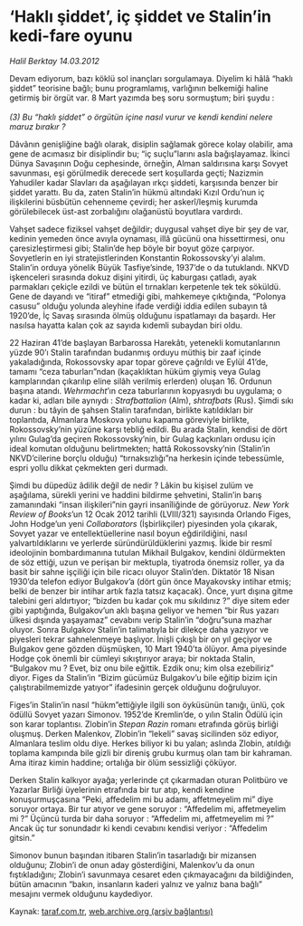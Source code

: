 # ‘Haklı şiddet’, iç şiddet ve Stalin’in kedi-fare oyunu

*Halil Berktay 14.03.2012*

<div class="yazi"><p>Devam ediyorum, bazı köklü sol inançları sorgulamaya. Diyelim ki hâlâ “haklı şiddet” teorisine bağlı; bunu programlamış, varlığının belkemiği haline getirmiş bir örgüt var. 8 Mart yazımda beş soru sormuştum; biri şuydu :<br/><br/><i>(3) Bu “haklı şiddet” o örgütün içine nasıl vurur ve kendi kendini nelere maruz bırakır ? </i></p>
<p>Dâvânın genişliğine bağlı olarak, disiplin sağlamak görece kolay olabilir, ama gene de acımasız bir disiplindir bu; “iç suçlu”larını asla bağışlayamaz. İkinci Dünya Savaşının Doğu cephesinde, örneğin, Alman saldırısına karşı Sovyet savunması, eşi görülmedik derecede sert koşullarda geçti; Nazizmin Yahudiler kadar Slavları da aşağılayan ırkçı şiddeti, karşısında benzer bir şiddet yarattı. Bu da, zaten Stalin’in hükmü altındaki Kızıl Ordu’nun iç ilişkilerini büsbütün cehenneme çevirdi; her askerî/leşmiş kurumda görülebilecek üst-ast zorbalığını olağanüstü boyutlara vardırdı. </p>
<p>Vahşet sadece fiziksel vahşet değildir; duygusal vahşet diye bir şey de var, kedinin yemeden önce avıyla oynaması, illâ gücünü ona hissettirmesi, onu çaresizleştirmesi gibi; Stalin’de hep böyle bir boyut göze çarpıyor. Sovyetlerin en iyi stratejistlerinden Konstantin Rokossovsky’yi alalım. Stalin’in orduya yönelik Büyük Tasfiye’sinde, 1937’de o da tutuklandı. NKVD işkenceleri sırasında dokuz dişini yitirdi, üç kaburgası çatladı, ayak parmakları çekiçle ezildi ve bütün el tırnakları kerpetenle tek tek söküldü. Gene de dayandı ve “itiraf” etmediği gibi, mahkemeye çıktığında, “Polonya casusu” olduğu yolunda aleyhine ifade verdiği iddia edilen subayın tâ 1920’de, İç Savaş sırasında ölmüş olduğunu ispatlamayı da başardı. Her nasılsa hayatta kalan çok az sayıda kıdemli subaydan biri oldu. </p>
<p>22 Haziran 41’de başlayan Barbarossa Harekâtı, yetenekli komutanlarının yüzde 90’ı Stalin tarafından budanmış orduyu müthiş bir zaaf içinde yakaladığında, Rokossovsky apar topar göreve çağrıldı ve Eylül 41’de, tamamı “ceza taburları”ndan (kaçaklıktan hüküm giymiş veya Gulag kamplarından çıkarılıp eline silâh verilmiş erlerden) oluşan 16. Ordunun başına atandı. <i>Wehrmacht</i>’ın ceza taburlarının kopyasıydı bu uygulama; o kadar ki, adları bile aynıydı : <i>Strafbattalion</i> (Alm), <i>shtrafbats</i> (Rus). Şimdi sıkı durun : bu tâyin de şahsen Stalin tarafından, birlikte katıldıkları bir toplantıda, Almanlara Moskova yolunu kapama göreviyle birlikte, Rokossovsky’nin yüzüne karşı tebliğ edildi. Bu arada Stalin, kendisi de dört yılını Gulag’da geçiren Rokossovsky’nin, bir Gulag kaçkınları ordusu için ideal komutan olduğunu belirtmekten; hattâ Rokossovsky’nin (Stalin’in NKVD’cilerine borçlu olduğu) “tırnaksızlığı”na herkesin içinde tebessümle, espri yollu dikkat çekmekten geri durmadı.</p>
<p>Şimdi bu düpedüz âdilik değil de nedir ? Lâkin bu kişisel zulüm ve aşağılama, sürekli yerini ve haddini bildirme şehvetini, Stalin’in barış zamanındaki “insan ilişkileri”nin gayri insanîliğinde de görüyoruz. <i>New York Review of Books</i>’un 12 Ocak 2012 tarihli (LVIII/321) sayısında Orlando Figes, John Hodge’un yeni <i>Collaborators </i>(İşbirlikçiler) piyesinden yola çıkarak, Sovyet yazar ve entellektüellerine nasıl boyun eğdirildiğini, nasıl yalvartıldıklarını ve yerlerde süründürüldüklerini yazmış. İkide bir resmî ideolojinin bombardımanına tutulan Mikhail Bulgakov, kendini öldürmekten de söz ettiği, uzun ve perişan bir mektupla, tiyatroda önemsiz roller, ya da basit bir sahne işçiliği için bile ricacı oluyor Stalin’den. Diktatör 18 Nisan 1930’da telefon ediyor Bulgakov’a (dört gün önce Mayakovsky intihar etmiş; belki de benzer bir intihar artık fazla tatsız kaçacak). Önce, yurt dışına gitme talebini geri aldırtıyor; “bizden bu kadar çok mu sıkıldınız ?” diye sitem eder gibi yaptığında, Bulgakov’un aklı başına geliyor ve hemen “bir Rus yazarı ülkesi dışında yaşayamaz” cevabını verip Stalin’in “doğru”suna mazhar oluyor. Sonra Bulgakov Stalin’in talimatıyla bir dilekçe daha yazıyor ve piyesleri tekrar sahnelenmeye başlıyor. İnişli çıkışlı bir on yıl geçiyor ve Bulgakov gene gözden düşmüşken, 10 Mart 1940’ta ölüyor. Ama piyesinde Hodge çok önemli bir cümleyi sıkıştırıyor araya; bir noktada Stalin, “Bulgakov mu ? Evet, biz onu bile eğittik. Ezdik onu; kim olsa ezebiliriz” diyor. Figes da Stalin’in “Bizim gücümüz Bulgakov’u bile eğitip bizim için çalıştırabilmemizde yatıyor” ifadesinin gerçek olduğunu doğruluyor.</p>
<p>Figes’in Stalin’in nasıl “hükm”ettiğiyle ilgili son öyküsünün tanığı, ünlü, çok ödüllü Sovyet yazarı Simonov. 1952’de Kremlin’de, o yılın Stalin Ödülü için son karar toplantısı. Zlobin’in <i>Stepan Razin</i> romanı etrafında görüş birliği oluşmuş. Derken Malenkov, Zlobin’in “lekeli” savaş sicilinden söz ediyor, Almanlara teslim oldu diye. Herkes biliyor ki bu yalan; aslında Zlobin, atıldığı toplama kampında bile gizli bir direniş grubu kurmuş olan tam bir kahraman. Ama itiraz kimin haddine; ortalığa bir ölüm sessizliği çöküyor.</p>
<p>Derken Stalin kalkıyor ayağa; yerlerinde çıt çıkarmadan oturan Politbüro ve Yazarlar Birliği üyelerinin etrafında bir tur atıp, kendi kendine konuşurmuşçasına “Peki, affedelim mi bu adamı, affetmeyelim mi” diye soruyor ortaya. Bir tur atıyor ve gene soruyor : “Affedelim mi, affetmeyelim mi ?” Üçüncü turda bir daha soruyor : “Affedelim mi, affetmeyelim mi ?” Ancak üç tur sonundadır ki kendi cevabını kendisi veriyor : “Affedelim gitsin.” </p>
<p>Simonov bunun başından itibaren Stalin’in tasarladığı bir mizansen olduğunu; Zlobin’i de onun aday gösterdiğini, Malenkov’u da onun fıştıkladığını; Zlobin’i savunmaya cesaret eden çıkmayacağını da bildiğinden, bütün amacının “bakın, insanların kaderi yalnız ve yalnız bana bağlı” mesajını vermek olduğunu kaydediyor.</p>
</div>

Kaynak: [taraf.com.tr](http://www.taraf.com.tr/halil-berktay/makale-hakli-siddet-ic-siddet-ve-stalin-in-kedi-fare.htm), [web.archive.org (arşiv bağlantısı)](http://web.archive.org/web/20131023014844/http://www.taraf.com.tr/halil-berktay/makale-hakli-siddet-ic-siddet-ve-stalin-in-kedi-fare.htm)
